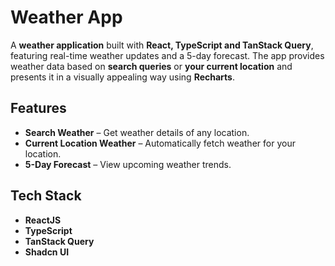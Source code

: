 # Weather App

A **weather application** built with **React, TypeScript and TanStack Query**, featuring real-time weather updates and a 5-day forecast. The app provides weather data based on **search queries** or **your current location** and presents it in a visually appealing way using **Recharts**.  

## Features  
- **Search Weather** – Get weather details of any location.
- **Current Location Weather** – Automatically fetch weather for your location.  
- **5-Day Forecast** – View upcoming weather trends.

## Tech Stack  
- **ReactJS**
- **TypeScript** 
- **TanStack Query**  
- **Shadcn UI**
